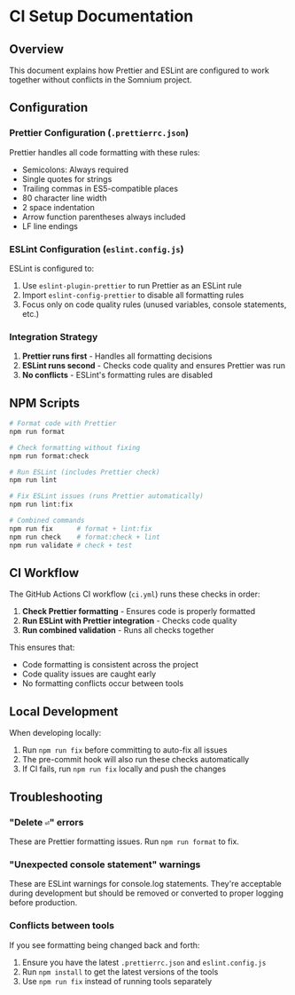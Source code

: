 # CI Setup Documentation

## Overview

This document explains how Prettier and ESLint are configured to work together without conflicts in the Somnium project.

## Configuration

### Prettier Configuration (`.prettierrc.json`)

Prettier handles all code formatting with these rules:
- Semicolons: Always required
- Single quotes for strings
- Trailing commas in ES5-compatible places
- 80 character line width
- 2 space indentation
- Arrow function parentheses always included
- LF line endings

### ESLint Configuration (`eslint.config.js`)

ESLint is configured to:
1. Use `eslint-plugin-prettier` to run Prettier as an ESLint rule
2. Import `eslint-config-prettier` to disable all formatting rules
3. Focus only on code quality rules (unused variables, console statements, etc.)

### Integration Strategy

1. **Prettier runs first** - Handles all formatting decisions
2. **ESLint runs second** - Checks code quality and ensures Prettier was run
3. **No conflicts** - ESLint's formatting rules are disabled

## NPM Scripts

```bash
# Format code with Prettier
npm run format

# Check formatting without fixing
npm run format:check

# Run ESLint (includes Prettier check)
npm run lint

# Fix ESLint issues (runs Prettier automatically)
npm run lint:fix

# Combined commands
npm run fix      # format + lint:fix
npm run check    # format:check + lint
npm run validate # check + test
```

## CI Workflow

The GitHub Actions CI workflow (`ci.yml`) runs these checks in order:

1. **Check Prettier formatting** - Ensures code is properly formatted
2. **Run ESLint with Prettier integration** - Checks code quality
3. **Run combined validation** - Runs all checks together

This ensures that:
- Code formatting is consistent across the project
- Code quality issues are caught early
- No formatting conflicts occur between tools

## Local Development

When developing locally:

1. Run `npm run fix` before committing to auto-fix all issues
2. The pre-commit hook will also run these checks automatically
3. If CI fails, run `npm run fix` locally and push the changes

## Troubleshooting

### "Delete `⏎`" errors
These are Prettier formatting issues. Run `npm run format` to fix.

### "Unexpected console statement" warnings
These are ESLint warnings for console.log statements. They're acceptable during development but should be removed or converted to proper logging before production.

### Conflicts between tools
If you see formatting being changed back and forth:
1. Ensure you have the latest `.prettierrc.json` and `eslint.config.js`
2. Run `npm install` to get the latest versions of the tools
3. Use `npm run fix` instead of running tools separately